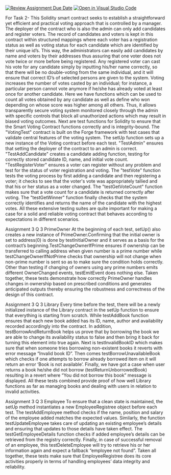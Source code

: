 [![Review Assignment Due Date](https://classroom.github.com/assets/deadline-readme-button-22041afd0340ce965d47ae6ef1cefeee28c7c493a6346c4f15d667ab976d596c.svg)](https://classroom.github.com/a/wK_5sh4Y)
[![Open in Visual Studio Code](https://classroom.github.com/assets/open-in-vscode-2e0aaae1b6195c2367325f4f02e2d04e9abb55f0b24a779b69b11b9e10269abc.svg)](https://classroom.github.com/online_ide?assignment_repo_id=15283030&assignment_repo_type=AssignmentRepo)

For Task 2-
This Solidity smart contract seeks to establish a straightforward yet efficient and practical voting approach that is controlled by a manager. The deployer of the contract who is also the admin can only add candidates and register voters. The record of candidates and voters is kept in this contract within structured mappings where each voter has a registration status as well as voting status for each candidate which are identified by their unique id’s. This way, the administrators can easily add candidates by name and voters by their addresses thus assuring that one voter does not vote twice or more before being registered. Any registered voter can cast his vote for any candidate simply by inputting his/her name correctly, so that there will be no double-voting from the same individual, and it will ensure that correct ID’s of selected persons are given to the system. Voting increases the number of votes casted by an individual; for instance, a particular person cannot vote anymore if he/she has already voted at least once for another candidate. Here we have functions which can be used to count all votes obtained by any candidate as well as define who won depending on whose score was higher among all others. Thus, it allows transparently secure voting system monitored closely through the admin with specific controls that block all unauthorized actions which may result in biased voting outcomes. Next are test functions for Solidity to ensure that the Smart Voting Contract functions correctly and is integrity-bound. The "VotingTest" contract is built on the Forge framework with test cases that validate central features of the voting system. The setUp function sets up a new instance of the Voting contract before each test. "TestAdmin" ensures that setting the deployer of the contract to an admin is correct. "TestAddCandidate" creates a candidate adding function, testing for correctly stored candidate ID, name, and initial vote count. "TestRegisterVoter" ensures a voter can register without any problem and test for the status of voter registration and voting. The "testVote" function tests the voting process by first adding a candidate and then registering a voter; it checks to see that the voter's vote was appropriately tallied and that his or her status as a voter changed. The "testGetVoteCount" function makes sure that a vote count for a candidate is returned correctly after voting. The "testGetWinner" function finally checks that the system correctly identifies and returns the name of the candidate with the highest votes. All these extensive testing suites are quite important for making a case for a solid and reliable voting contract that behaves according to expectations in different scenarios.


Assignment 3 Q 3 PrimeOwner
At the beginning of each test, setUp() also creates a new instance of PrimeOwner.Confirming that the initial owner is set to address(0) is done by testInitialOwner and it serves as a basis for the contract’s beginning.TestChangeOwnerIfPrime ensures if ownership can be transferred to calling address when given number is a prime number while testChangeOwnerIfNotPrime checks that ownership will not change when non-prime number is sent so as to make sure the condition holds correctly. Other than testing if changing of owners using any prime numbers emits different OwnerChanged events, testEmitEvent does nothing else. Taken together, these tests demonstrate how correctly PrimeOwner handles changes in ownership based on prescribed conditions and generates anticipated outputs thereby ensuring the robustness and correctness of the design of this contract.


Assignment 3 Q 3 Library
Every time before the test, there will be a newly initialized instance of the Library contract in the setUp function to ensure that everything is starting from scratch. While testAddBook function ensures that each new book added has its ID, name, author and availability recorded accordingly into the contract. In addition, testBorrowAndReturnBook helps us prove that by borrowing the book we are able to change its availability status to false and then bring it back for turning this element into true again. Next is testInvalidBookID which makes sure that when someone tries borrowing non-existent books it reverts with error message “Invalid book ID”. Then comes testBorrowUnavailableBook which checks if one attempts to borrow already borrowed item on it will return an error ‘Book is not available’. Finally, we have got a case when user returns a book he/she did not borrow (testReturnUnborrowedBook) resulting in a revert where “You did not borrow this book” message is displayed. All these tests combined provide proof of how well Library functions as far as managing books and dealing with users in relation to invalid activities.


Assignment 3 Q 3 Employee
To ensure that a clean state is maintained, the setUp method instantiates a new EmployeeRegistree object before each test. The testAddEmployee method checks if the name, position and salary of the employee added matches the expected values. Similarly, the function testUpdateEmployee takes care of updating an existing employee’s details and ensuring that updates to those details have taken effect. The testGetEmployeeDetails function checks if added employee’s details can be retrieved from the registry correctly. Finally, in case of successful removal of an employee, this testDeleteEmployee will try to retrieve his or her information again and expect a fallback “employee not found”. Taken all together, these tests make sure that EmployeeRegistree does its core activities properly in terms of handling employees’ data integrity and reliability.
